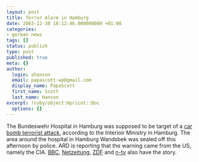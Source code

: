 ```yaml
---
layout: post
title: Terror Alarm in Hamburg
date: 2003-12-30 18:12:46.000000000 +01:00
categories:
- german news
tags: []
status: publish
type: post
published: true
meta: {}
author:
  login: shanson
  email: papascott-wp@gmail.com
  display_name: PapaScott
  first_name: Scott
  last_name: Hanson
excerpt: !ruby/object:Hpricot::Doc
  options: {}
---
```

<p>The Bundeswehr Hospital in Hamburg was supposed to be target of a <a title="NDR Online: Terrorismus - Terroranschlag auf Krankenhaus geplant" href="http://www.ndr.de/ndr/regional/detail_line.phtml?docid=20031230164945">car bomb terrorist attack</a>, according to the Interioir Ministry in Hamburg. The area around the hospital in Hamburg Wandsbek was sealed off this afternoon by police. ARD is reporting that the warning came from the US, namely the CIA. <a title="BBC NEWS | World | Europe | Security alert at German hospital" href="http://news.bbc.co.uk/1/hi/world/europe/3357553.stm">BBC</a>, <a title="NETZEITUNG: Anschlag auf Hamburger Bundeswehr-Krankenhaus geplant" href="http://www.netzeitung.de/spezial/kampfgegenterror/267089.html">Netzeitung</a>, <a title="heute.t-online.de - Terror-Alarm in Hamburg" href="http://www.heute.t-online.de/ZDFheute/artikel/3/0,1367,POL-0-2092899,00.html">ZDF</a> and <a title="n-tv.de - Anschlag in Hamburg vereitelt" href="http://www.n-tv.de/5201191.html">n-tv</a> also have the story.</p>
